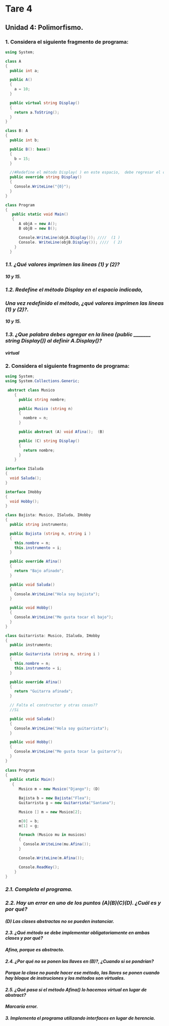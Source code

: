 # **Tare 4**
## **Unidad 4: Polimorfismo.**
### 1. Considera el siguiente fragmento de programa:
```csharp 
using System;

class A
{
  public int a;

  public A()
  {
    a = 10;
  }

  public virtual string Display()
  {
    return a.ToString();
  }
}

class B: A
{
  public int b;

  public B(): base()
  {
    b = 15;
  }

  //#Redefine el método Display( ) en este espacio,  debe regresar el campo b como string.
  public override string Display()
  {
    Console.WriteLine("{0}");
  }
}

class Program
{
   public static void Main()
   {
      A objA = new A();
      B objB = new B();

      Console.WriteLine(objA.Display()); ////  (1 )
      Console. WriteLine(objB.Display()); ////  ( 2)
    }
  }
   ```

### _1.1. ¿Qué valores imprimen las lineas (1) y (2)?_
####     _10 y 15._

### _1.2. Redefine el método Display en el espacio indicado,_
###      _Una vez redefinido el método, ¿qué valores imprimen las lineas (1) y (2)?._
####     _10 y 15._

### _1.3. ¿Que palabra debes agregar en la linea (public _______ string Display()) al definir A.Display()?_
####      _virtual_

### 2. Considera el siguiente fragmento de programa:
```csharp 
using System;
using System.Collections.Generic;

 abstract class Musico
    {
      public string nombre;

      public Musico (string n)
      {
        nombre = n;
      }

      public abstract (A) void Afina();  (B)

      public (C) string Display()
      { 
        return nombre;
      }
    }

interface ISaluda
{
  void Saluda();
}

interface IHobby
{
  void Hobby();
}

class Bajista: Musico, ISaluda, IHobby
{
  public string instrumento;

  public Bajista (string n, string i ) 
  {
    this.nombre = n;
    this.instrumento = i;
  }

  public override Afina()
  {
    return "Bajo afinado";
  }

  public void Saluda()
  {
    Console.WriteLine("Hola soy bajista");
  }

  public void Hobby()
  {
    Console.WriteLine("Me gusta tocar el bajo");
  }
}

class Guitarrista: Musico, ISaluda, IHobby
{
  public instrumento;

  public Guitarrista (string n, string i ) 
  {
    this.nombre = n;
    this.instrumento = i;
  }

  public override Afina()
  {
    return "Guitarra afinada";
  }

  // Falta el constructor y otras cosas??
  //Si

  public void Saluda()
  {
    Console.WriteLine("Hola soy guitarrista");
  }

  public void Hobby()
  {
    Console.WriteLine("Me gusta tocar la guitarra");
  }
}
 
class Program
{
  public static Main()
   {
      Musico m = new Musico("Django"); (D)

      Bajista b = new Bajista("Flea");
      Guitarrista g = new Guitarrista("Santana");

      Musico [] m = new Musico[2];

      m[0] = b;
      m[1] = g;

      foreach (Musico mu in musicos)
      {
        Console.WriteLine(mu.Afina());
      }

      Console.WriteLine(m.Afina());

      Console.ReadKey();
    }
}
```

### _2.1. Completa el programa._

### _2.2. Hay un error en uno de los puntos (A)(B)(C)(D). ¿Cuál es y por qué?_
####      _(D) Las clases abstractas no se pueden instanciar._

#### _2.3. ¿Qué método se debe implementar obligatoriamente en ambas clases y por qué?_
####        _Afina, porque es abstracto._

#### _2.4. ¿Por qué no se ponen las llaves en (B)?, ¿Cuando si se pondrían?_
####        _Porque la clase no puede hacer ese método, las llaves se ponen cuando hay bloque de instruciones y los métodos son virtuales._

#### _2.5. ¿Qué pasa si el método Afina() lo hacemos virtual en lugar de abstract?_
####        _Marcaría error._

#### _3. Implementa el programa utilizando interfaces en lugar de herencia._